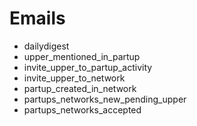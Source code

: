# Emails

* dailydigest
* upper_mentioned_in_partup
* invite_upper_to_partup_activity
* invite_upper_to_network
* partup_created_in_network
* partups_networks_new_pending_upper
* partups_networks_accepted